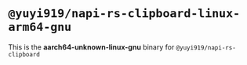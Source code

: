 # `@yuyi919/napi-rs-clipboard-linux-arm64-gnu`

This is the **aarch64-unknown-linux-gnu** binary for `@yuyi919/napi-rs-clipboard`
